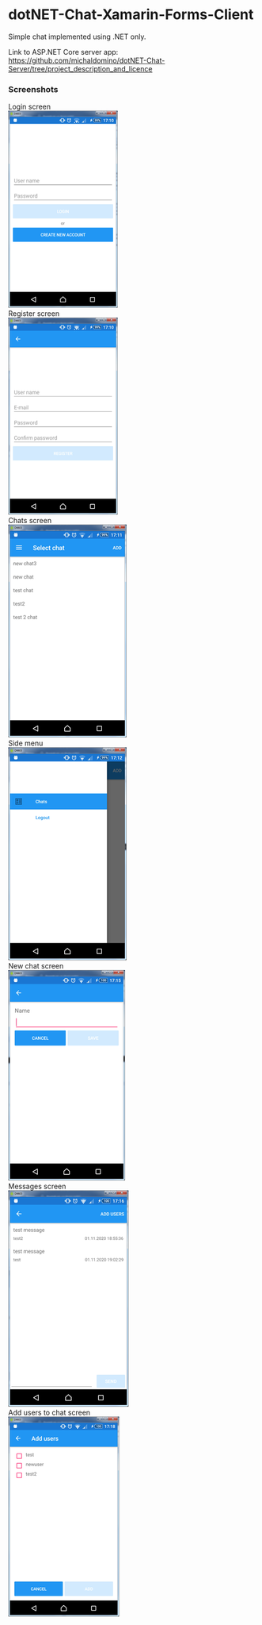 # dotNET-Chat-Xamarin-Forms-Client
Simple chat implemented using .NET only.

Link to ASP.NET Core server app:
https://github.com/michaldomino/dotNET-Chat-Server/tree/project_description_and_licence

### Screenshots
Login screen  
![Login screen image](https://github.com/michaldomino/dotNET-Chat-Xamarin-Forms-Client/blob/media/docs/images/login.png?raw=true)  
Register screen  
![Register screen image](https://github.com/michaldomino/dotNET-Chat-Xamarin-Forms-Client/blob/media/docs/images/register.png?raw=true)  
Chats screen  
![Chats screen image](https://github.com/michaldomino/dotNET-Chat-Xamarin-Forms-Client/blob/media/docs/images/chats.png?raw=true)  
Side menu  
![Side menu image](https://github.com/michaldomino/dotNET-Chat-Xamarin-Forms-Client/blob/media/docs/images/side_menu.png?raw=true)  
New chat screen  
![New chat screen image](https://github.com/michaldomino/dotNET-Chat-Xamarin-Forms-Client/blob/media/docs/images/new_chat.png?raw=true)  
Messages screen  
![Messages screen image](https://github.com/michaldomino/dotNET-Chat-Xamarin-Forms-Client/blob/media/docs/images/messages.png?raw=true)  
Add users to chat screen  
![Add users to chat screen image](https://github.com/michaldomino/dotNET-Chat-Xamarin-Forms-Client/blob/media/docs/images/add_users.png?raw=true)  
